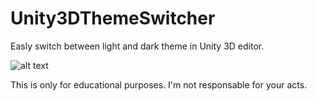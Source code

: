 # Unity3DThemeSwitcher

Easly switch between light and dark theme in Unity 3D editor.


![alt text](https://i.imgur.com/86SaXPM.png)





This is only for educational purposes.
I'm not responsable for your acts.
